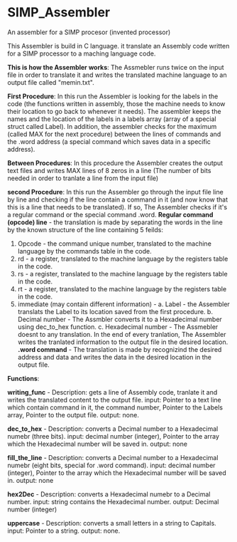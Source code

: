 # SIMP_Assembler
An assembler for a SIMP procesor (invented processor)

This Assembler is build in C language. 
it translate an Assembly code written for a SIMP processor to a maching language code.

**This is how the Assembler works**:
The Assmebler runs twice on the input file in order to translate it and writes the  translated machine language to an output file called "memin.txt".

**First Procedure**:
In this run the Assembler is looking for the labels in the code (the functions written in assembly,
those the machine needs to know their location to go back to whenever it needs).
The assembler keeps the names and the location of the labels in a labels array (array of a special struct called Label).
In addition, the assembler checks for the maximum (called MAX for the next procedure) between the lines of commands and the .word address (a special command which saves data in a specific address).

**Between Procedures**:
In this procedure the Assembler creates the output text files and writes MAX lines of 8 zeros in a line (The number of bits needed in order to tranlate a line from the input file)

**second Procedure**:
In this run the Assembler go through the input file line by line and checking if the line contain a command in it (and now know that this is a line that needs to be translated).
If so, The Assembler checks if it's a regular command or the special command .word.
  **Regular command (opcode) line** - the translation is made by separating the words in the line by the known structure of the line containing 5 feilds:
  1. Opcode - the command unique number, translated to the machine language by the commands table in the code.
  2. rd - a register, translated to the machine language by the registers table in the code.
  3. rs - a register, translated to the machine language by the registers table in the code.
  4. rt - a register, translated to the machine language by the registers table in the code.
  5. immediate (may contain different information) - 
    a. Label - the Assembler translats the Label to its location saved from the first procedure.
    b. Decimal number - The Assmbler converts it to a Hexadecimal number using dec_to_hex function.
    c. Hexadecimal number - The Assmebler doesnt to any translation.
  In the end of every tranlation, The Assembler writes the tranlated information to the output file in the desired location.
  **.word command** - The translation is made by recognizind the desired address and data and writes the data in the desired location in the output file.
  
  **Functions**:
  
  **writing_func** - 
  Description: gets a line of Assembly code, tranlate it and writes the translated content to the output file.
  input: Pointer to a text line which contain command in it, the command number, Pointer to the Labels array, Pointer to the output file.
  output: none.
  
  **dec_to_hex** - 
  Description: converts a Decimal number to a Hexadecimal numebr (three bits).
  input: decimal number (integer), Pointer to the array which the Hexadecimal number will be saved in.
  output: none
  
   **fill_the_line** - 
  Description: converts a Decimal number to a Hexadecimal numebr (eight bits, special for .word command).
  input: decimal number (integer), Pointer to the array which the Hexadecimal number will be saved in.
  output: none
  
   **hex2Dec** - 
  Description: converts a Hexadecimal numebr to a Decimal number.
  input: string contains the Hexadecimal number.
  output: Decimal number (integer)
  
   **uppercase** - 
  Description: converts a small letters in a string to Capitals.
  input: Pointer to a string.
  output: none.
  
  
  
  
  
  
